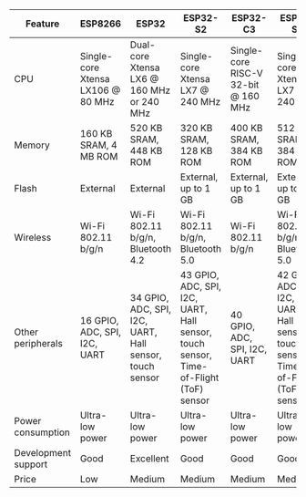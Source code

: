 | Feature            | ESP8266                               | ESP32                               | ESP32-S2                            | ESP32-C3                            | ESP32-S3                            | ESP32-C6                            | ESP32-H2                            |
|--------------------|---------------------------------------|--------------------------------------|--------------------------------------|--------------------------------------|--------------------------------------|--------------------------------------|--------------------------------------|
| CPU                | Single-core Xtensa LX106 @ 80 MHz     | Dual-core Xtensa LX6 @ 160 MHz or 240 MHz | Single-core Xtensa LX7 @ 240 MHz     | Single-core RISC-V 32-bit @ 160 MHz  | Single-core Xtensa LX7 @ 240 MHz     | Single-core RISC-V 32-bit @ 160 MHz  | Single-core Xtensa LX7 @ 240 MHz     |
| Memory             | 160 KB SRAM, 4 MB ROM                 | 520 KB SRAM, 448 KB ROM               | 320 KB SRAM, 128 KB ROM               | 400 KB SRAM, 384 KB ROM               | 512 KB SRAM, 384 KB ROM               | 400 KB SRAM, 384 KB ROM               | 512 KB SRAM, 384 KB ROM               |
| Flash              | External                              | External                             | External, up to 1 GB                 | External, up to 1 GB                 | External, up to 1 GB                 | External, up to 1 GB                 | External, up to 2 GB                 |
| Wireless           | Wi-Fi 802.11 b/g/n                     | Wi-Fi 802.11 b/g/n, Bluetooth 4.2    | Wi-Fi 802.11 b/g/n, Bluetooth 5.0    | Wi-Fi 802.11 b/g/n                   | Wi-Fi 802.11 b/g/n, Bluetooth 5.0    | Wi-Fi 802.11 b/g/n, Bluetooth 5.0    | Wi-Fi 802.11 b/g/n/ax, Bluetooth 5.2 |
| Other peripherals  | 16 GPIO, ADC, SPI, I2C, UART           | 34 GPIO, ADC, SPI, I2C, UART, Hall sensor, touch sensor | 43 GPIO, ADC, SPI, I2C, UART, Hall sensor, touch sensor, Time-of-Flight (ToF) sensor | 40 GPIO, ADC, SPI, I2C, UART         | 42 GPIO, ADC, SPI, I2C, UART, Hall sensor, touch sensor, Time-of-Flight (ToF) sensor | 40 GPIO, ADC, SPI, I2C, UART         | 42 GPIO, ADC, SPI, I2C, UART, Hall sensor, touch sensor |
| Power consumption  | Ultra-low power                        | Ultra-low power                      | Ultra-low power                      | Ultra-low power                      | Ultra-low power                      | Ultra-low power                      | Low power                            |
| Development support| Good                                  | Excellent                            | Good                                 | Good                                 | Good                                 | Good                                 | Good                                 |
| Price              | Low                                   | Medium                               | Medium                               | Medium                               | Medium                               | Medium                               | High                                 |
